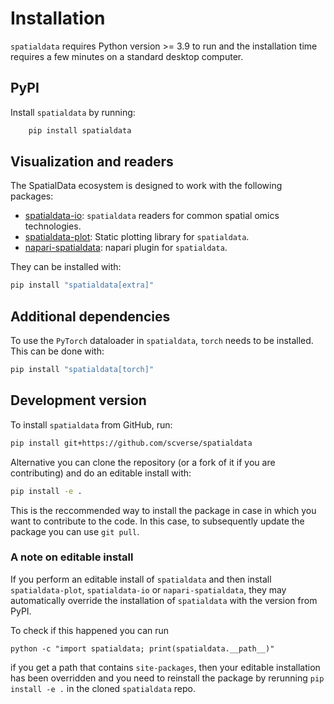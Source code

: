# Installation

`spatialdata` requires Python version >= 3.9 to run and the installation time requires a few minutes on a standard desktop computer.

## PyPI

Install `spatialdata` by running:

```bash
    pip install spatialdata
```

## Visualization and readers

The SpatialData ecosystem is designed to work with the following packages:

-   [spatialdata-io][]: `spatialdata` readers for common spatial omics technologies.
-   [spatialdata-plot][]: Static plotting library for `spatialdata`.
-   [napari-spatialdata][]: napari plugin for `spatialdata`.

They can be installed with:

```bash
pip install "spatialdata[extra]"
```

## Additional dependencies

To use the `PyTorch` dataloader in `spatialdata`, `torch` needs to be installed. This can be done with:

```bash
pip install "spatialdata[torch]"
```

## Development version

To install `spatialdata` from GitHub, run:

```bash
pip install git+https://github.com/scverse/spatialdata
```

Alternative you can clone the repository (or a fork of it if you are contributing) and do an editable install with:

```bash
pip install -e .
```

This is the reccommended way to install the package in case in which you want to contribute to the code. In this case, to subsequently update the package you can use `git pull`.

### A note on editable install

If you perform an editable install of `spatialdata` and then install `spatialdata-plot`, `spatialdata-io` or `napari-spatialdata`, they may automatically override the installation of `spatialdata` with the version from PyPI.

To check if this happened you can run

```
python -c "import spatialdata; print(spatialdata.__path__)"
```

if you get a path that contains `site-packages`, then your editable installation has been overridden and you need to reinstall the package by rerunning `pip install -e .` in the cloned `spatialdata` repo.

<!-- Links -->

[napari-spatialdata]: https://github.com/scverse/napari-spatialdata
[spatialdata-io]: https://github.com/scverse/spatialdata-io
[spatialdata-plot]: https://github.com/scverse/spatialdata-plot
